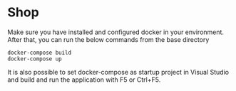 # Shop

Make sure you have installed and configured docker in your environment. After that, you can run the below commands from the base directory
```
docker-compose build
docker-compose up
```
It is also possible to set docker-compose as startup project in Visual Studio and build and run the application with F5 or Ctrl+F5.
